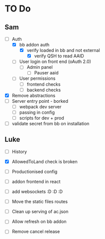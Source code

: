# TO Do

## Sam

* [ ] Auth
  * [x] bb addon auth
    * [x] verify loaded in bb and not external
      * [x] verify QSH to read AAID
  * [ ] User login on front end (oAuth 2.0)
    * [ ] Admin panel
      * [ ] Pauser aaid
  * [ ] User permissions
    * [ ] frontend checks
    * [ ] backend checks
* [x] Remove abstractions
* [ ] Server entry point - borked
  * [ ] webpack dev server
  * [ ] passing in config
  * [ ] scripts for dev + prod
* [ ] validate secret from bb on installation

## Luke

* [ ] History
* [x] AllowedToLand check is broken
* [ ] Productionised config
* [ ] addon frontend in react
* [ ] add websockets :D :D :D
* [ ] Move the static files routes
* [ ] Clean up serving of ac.json
* [ ] Allow refresh on bb addon
* [ ] Remove cancel release

